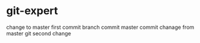 # git-expert
change to master
first commit
branch commit
master commit chanage from master git second change
